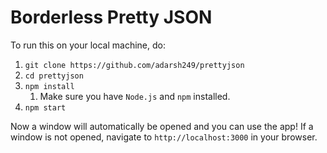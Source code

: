 # Borderless Pretty JSON

To run this on your local machine, do:

1. `git clone https://github.com/adarsh249/prettyjson`
2. `cd prettyjson`
3. `npm install`
   1. Make sure you have `Node.js` and `npm` installed.
4. `npm start`

Now a window will automatically be opened and you can use the app! If a window is not opened, navigate to `http://localhost:3000` in your browser.